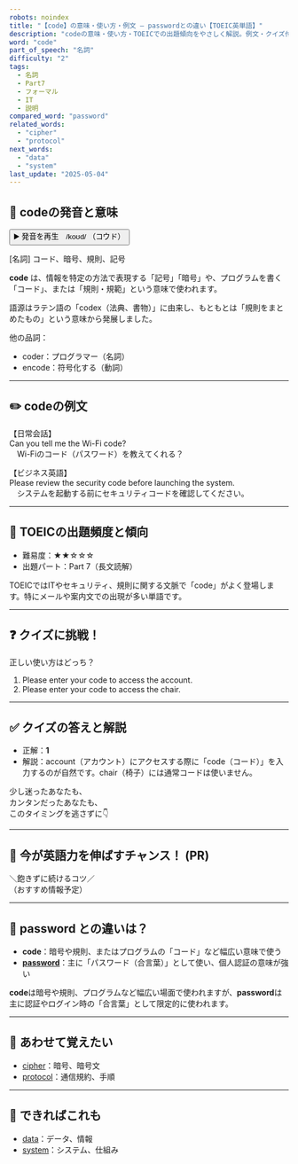 ```yaml
---
robots: noindex
title: "【code】の意味・使い方・例文 ― passwordとの違い【TOEIC英単語】"
description: "codeの意味・使い方・TOEICでの出題傾向をやさしく解説。例文・クイズ付きでpasswordとの違いもわかりやすく学べます。"
word: "code"
part_of_speech: "名詞"
difficulty: "2"
tags:
  - 名詞
  - Part7
  - フォーマル
  - IT
  - 説明
compared_word: "password"
related_words:
  - "cipher"
  - "protocol"
next_words:
  - "data"
  - "system"
last_update: "2025-05-04"
---
```


## 🔰 codeの発音と意味

<button class="play-audio" onclick="playTTS('code')">
  <span class="play-audio-main">
    ▶️ 発音を再生　/koʊd/
  </span>
  <span class="play-audio-sub">
    （コウド）
  </span>
</button>

[名詞] コード、暗号、規則、記号

**code** は、情報を特定の方法で表現する「記号」「暗号」や、プログラムを書く「コード」、または「規則・規範」という意味で使われます。

語源はラテン語の「codex（法典、書物）」に由来し、もともとは「規則をまとめたもの」という意味から発展しました。

他の品詞：  
- coder：プログラマー（名詞）
- encode：符号化する（動詞）

---

## ✏️ codeの例文

【日常会話】  
Can you tell me the Wi-Fi code?  
　Wi-Fiのコード（パスワード）を教えてくれる？

【ビジネス英語】  
Please review the security code before launching the system.  
　システムを起動する前にセキュリティコードを確認してください。

---

## 🎯 TOEICの出題頻度と傾向

- 難易度：★★☆☆☆
- 出題パート：Part 7（長文読解）

TOEICではITやセキュリティ、規則に関する文脈で「code」がよく登場します。特にメールや案内文での出現が多い単語です。

---

## ❓ クイズに挑戦！

正しい使い方はどっち？

1. Please enter your code to access the account.  
2. Please enter your code to access the chair.

---

## ✅ クイズの答えと解説

- 正解：**1**
- 解説：account（アカウント）にアクセスする際に「code（コード）」を入力するのが自然です。chair（椅子）には通常コードは使いません。

少し迷ったあなたも、  
カンタンだったあなたも、  
このタイミングを逃さずに👇️

---

## 🚀 今が英語力を伸ばすチャンス！ (PR)

<div class="info-center">
＼飽きずに続けるコツ／<br>  
（おすすめ情報予定）
</div>

---

## 🤔  password との違いは？

- **code**：暗号や規則、またはプログラムの「コード」など幅広い意味で使う
- **[password](/word/password)**：主に「パスワード（合言葉）」として使い、個人認証の意味が強い

**code**は暗号や規則、プログラムなど幅広い場面で使われますが、**password**は主に認証やログイン時の「合言葉」として限定的に使われます。

---

## 🧩 あわせて覚えたい

- [cipher](/word/cipher)：暗号、暗号文
- [protocol](/word/protocol)：通信規約、手順

---

## 📖 できればこれも

- [data](/word/data)：データ、情報
- [system](/word/system)：システム、仕組み

<!-- cvid: aid09_bid27 -->
